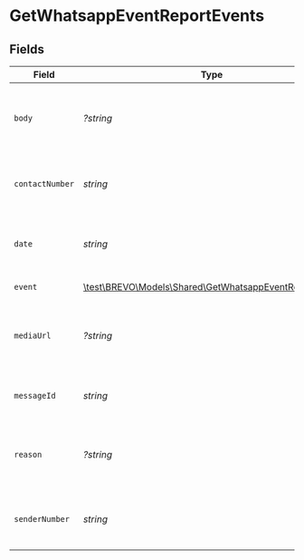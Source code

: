 # GetWhatsappEventReportEvents


## Fields

| Field                                                                                                       | Type                                                                                                        | Required                                                                                                    | Description                                                                                                 | Example                                                                                                     |
| ----------------------------------------------------------------------------------------------------------- | ----------------------------------------------------------------------------------------------------------- | ----------------------------------------------------------------------------------------------------------- | ----------------------------------------------------------------------------------------------------------- | ----------------------------------------------------------------------------------------------------------- |
| `body`                                                                                                      | *?string*                                                                                                   | :heavy_minus_sign:                                                                                          | Text of the reply (will be there only in case of `reply` event with text)                                   | Hi! I am a reply                                                                                            |
| `contactNumber`                                                                                             | *string*                                                                                                    | :heavy_check_mark:                                                                                          | WhatsApp Number with country code. Example, 85264318721                                                     | 919876543210                                                                                                |
| `date`                                                                                                      | *string*                                                                                                    | :heavy_check_mark:                                                                                          | UTC date-time on which the event has been generated                                                         | 2017-03-12 12:30:00 +0000 UTC                                                                               |
| `event`                                                                                                     | [\test\BREVO\Models\Shared\GetWhatsappEventReportEvent](../../Models/Shared/GetWhatsappEventReportEvent.md) | :heavy_check_mark:                                                                                          | Event which occurred                                                                                        | delivered                                                                                                   |
| `mediaUrl`                                                                                                  | *?string*                                                                                                   | :heavy_minus_sign:                                                                                          | Url of the media reply (will be there only in case of `reply` event with media)                             | https://example.com/media.png                                                                               |
| `messageId`                                                                                                 | *string*                                                                                                    | :heavy_check_mark:                                                                                          | Message ID which generated the event                                                                        | 23befbae-1505-47a8-bd27-e30ef739f32c                                                                        |
| `reason`                                                                                                    | *?string*                                                                                                   | :heavy_minus_sign:                                                                                          | Reason for the event (will be there in case of `error` and `soft-bounce` events)                            | 23befbae-1505-47a8-bd27-e30ef739f32c                                                                        |
| `senderNumber`                                                                                              | *string*                                                                                                    | :heavy_check_mark:                                                                                          | WhatsApp Number with country code. Example, 85264318721                                                     | 919876543210                                                                                                |